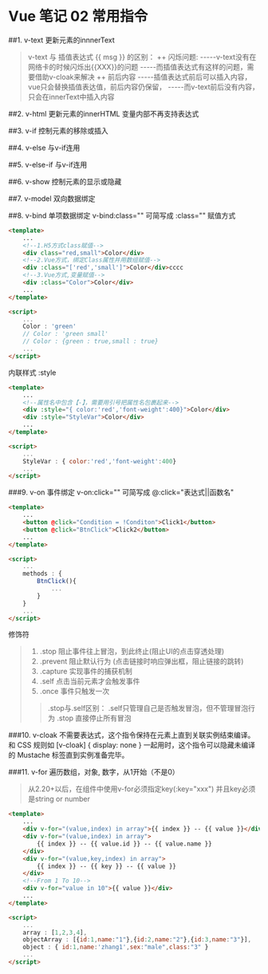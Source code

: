 # Vue 笔记 02 常用指令

##1. v-text
更新元素的innnerText
>v-text 与 插值表达式 {{ msg }} 的区别：
    ++ 闪烁问题:
    -----v-text没有在网络卡的时候闪烁出{{XXX}}的问题
    -----而插值表达式有这样的问题，需要借助v-cloak来解决
    ++ 前后内容
    -----插值表达式前后可以插入内容，vue只会替换插值表达值，前后内容仍保留，
    -----而v-text前后没有内容，只会在innerText中插入内容

##2. v-html
更新元素的innerHTML 变量内部不再支持表达式

##3. v-if
控制元素的移除或插入

##4. v-else
与v-if连用

##5. v-else-if
与v-if连用

##6. v-show
控制元素的显示或隐藏

##7. v-model
双向数据绑定

##8. v-bind
单项数据绑定 
v-bind:class="" 可简写成 :class=""  赋值方式
```Html {class="line-numbers"}
<template>
    ...
    <!--1.H5方式class赋值-->
    <div class="red,small">Color</div>
    <!--2.Vue方式，绑定Class属性并用数组赋值-->
    <div :class="['red','small']">Color</div>cccc
    <!--3.Vue方式,变量赋值-->
    <div :class="Color">Color</div>
    ...
</template>

<script>
    ...
    Color : 'green'
    // Color : 'green small'
    // Color : {green : true,small : true}
    ...
</script>
```

内联样式 :style
```Html {class="line-numbers"}
<template>
    ...
    <!--属性名中包含【-】，需要用引号把属性名包裹起来-->
    <div :style="{ color:'red','font-weight':400}">Color</div>
    <div :style="StyleVar">Color</div>
    ...
</template>

<script>
    ...
    StyleVar : { color:'red','font-weight':400}
    ...
</script>
```

###9. v-on
事件绑定
v-on:click="" 可简写成 @:click="表达式||函数名"
```Html {class="line-numbers"}
<template>
    ...
    <button @click="Condition = !Conditon">Click1</button>
    <button @click="BtnClick">Click2</button>
    ...
</template>

<script>
    ...
    methods : {
        BtnClick(){
            ...
        }
    }
    ...
</script>
```

修饰符
>1. .stop 阻止事件往上冒泡，到此终止(阻止UI的点击穿透处理)
>2. .prevent 阻止默认行为 (点击链接时响应弹出框，阻止链接的跳转)
>3. .capture 实现事件的捕获机制
>4. .self 点击当前元素才会触发事件
>5. .once 事件只触发一次
>> .stop与.self区别：
>> .self只管理自己是否触发冒泡，但不管理冒泡行为
>> .stop 直接停止所有冒泡

###10. v-cloak
不需要表达式，这个指令保持在元素上直到关联实例结束编译。
和 CSS 规则如 [v-cloak] { display: none } 一起用时，这个指令可以隐藏未编译的 Mustache 标签直到实例准备完毕。

###11. v-for
遍历数组，对象, 数字，从1开始（不是0）
>从2.20+以后，在组件中使用v-for必须指定key(:key="xxx")
>并且key必须是string or number
```Html {class="line-numbers"}
<template>
    ...
    <div v-for="(value,index) in array">{{ index }} -- {{ value }}</div>
    <div v-for="(value,index) in array">
        {{ index }} -- {{ value.id }} -- {{ value.name }}
    </div>
    <div v-for="(value,key,index) in array">
        {{ index }} -- {{ key }} -- {{ value }}
    </div>
    <!--From 1 To 10-->
    <div v-for="value in 10">{{ value }}</div>
    ...
</template>

<script>
    ...
    array : [1,2,3,4],
    objectArray : [{id:1,name:"1"},{id:2,name:"2"},{id:3,name:"3"}],
    object : { id:1,name:'zhang1',sex:"male",class:"3" }
    ...
</script>
```